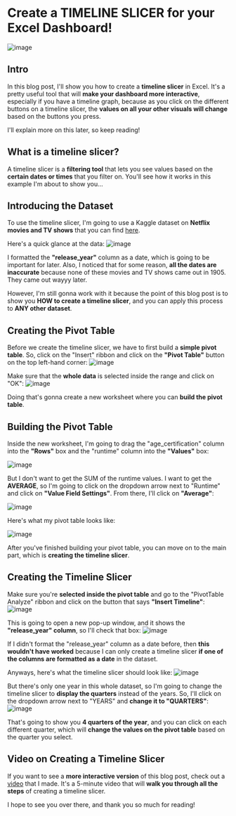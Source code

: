 # Create a TIMELINE SLICER for your Excel Dashboard!
![image](https://github.com/dylans0ng/dylans0ng.github.io/assets/112503726/f147ec90-e12d-4b76-aada-3b0dabca0e62)

## Intro
In this blog post, I'll show you how to create a **timeline slicer** in Excel. It's a pretty useful tool that will **make your dashboard more interactive**, especially if you have a timeline graph, because as you click on the different buttons on a timeline slicer, the **values on all your other visuals will change** based on the buttons you press. 

I'll explain more on this later, so keep reading!

## What is a timeline slicer?
A timeline slicer is a **filtering tool** that lets you see values based on the **certain dates or times** that you filter on. You'll see how it works in this example I'm about to show you...

## Introducing the Dataset
To use the timeline slicer, I'm going to use a Kaggle dataset on **Netflix movies and TV shows** that you can find [here](https://www.kaggle.com/datasets/maso0dahmed/netflix-movies-and-shows).

Here's a quick glance at the data:
![image](https://github.com/dylans0ng/dylans0ng.github.io/assets/112503726/7210e621-c397-44a0-9f5e-dc9055525271)

I formatted the **"release_year"** column as a date, which is going to be important for later. Also, I noticed that for some reason, **all the dates are inaccurate** because none of these movies and TV shows came out in 1905. They came out wayyy later. 

However, I'm still gonna work with it because the point of this blog post is to show you **HOW to create a timeline slicer**, and you can apply this process to **ANY other dataset**.

## Creating the Pivot Table
Before we create the timeline slicer, we have to first build a **simple pivot table**. So, click on the "Insert" ribbon and click on the **"Pivot Table"** button on the top left-hand corner:
![image](https://github.com/dylans0ng/dylans0ng.github.io/assets/112503726/e9553264-52fe-49e2-bdcd-446c4f98c9be)

Make sure that the **whole data** is selected inside the range and click on "OK":
![image](https://github.com/dylans0ng/dylans0ng.github.io/assets/112503726/8dd9ed7e-4344-45cd-bfe5-5147c5aa6643)

Doing that's gonna create a new worksheet where you can **build the pivot table**.

## Building the Pivot Table
Inside the new worksheet, I'm going to drag the "age_certification" column into the **"Rows"** box and the "runtime" column into the **"Values"** box:

![image](https://github.com/dylans0ng/dylans0ng.github.io/assets/112503726/5df5e2cb-0163-4d51-8df4-d6bb54320959)

But I don't want to get the SUM of the runtime values. I want to get the **AVERAGE**, so I'm going to click on the dropdown arrow next to "Runtime" and click on **"Value Field Settings"**. From there, I'll click on **"Average"**:

![image](https://github.com/dylans0ng/dylans0ng.github.io/assets/112503726/4ffa1745-daf2-4db6-a822-cadde027532d)

Here's what my pivot table looks like:

![image](https://github.com/dylans0ng/dylans0ng.github.io/assets/112503726/15b5ec95-160b-4e63-8495-b2fff08d6e44)

After you've finished building your pivot table, you can move on to the main part, which is **creating the timeline slicer**.

## Creating the Timeline Slicer 
Make sure you're **selected inside the pivot table** and go to the "PivotTable Analyze" ribbon and click on the button that says **"Insert Timeline"**:
![image](https://github.com/dylans0ng/dylans0ng.github.io/assets/112503726/b66c7b65-9e77-4a5f-bc72-17d64d9a4370)

This is going to open a new pop-up window, and it shows the **"release_year" column**, so I'll check that box:
![image](https://github.com/dylans0ng/dylans0ng.github.io/assets/112503726/bed6f9fb-6e1b-402e-ac8f-b28f4fab3306)

If I didn't format the "release_year" column as a date before, then **this wouldn't have worked** because I can only create a timeline slicer **if one of the columns are formatted as a date** in the dataset.

Anyways, here's what the timeline slicer should look like:
![image](https://github.com/dylans0ng/dylans0ng.github.io/assets/112503726/6f2d4b3f-f1c8-428f-88e4-aec5c59bd13c)

But there's only one year in this whole dataset, so I'm going to change the timeline slicer to **display the quarters** instead of the years. So, I'll click on the dropdown arrow next to "YEARS" and **change it to "QUARTERS"**:
![image](https://github.com/dylans0ng/dylans0ng.github.io/assets/112503726/4f20c92d-0cef-4f37-b73e-40fedc9a1539)

That's going to show you **4 quarters of the year**, and you can click on each different quarter, which will **change the values on the pivot table** based on the quarter you select.  

## Video on Creating a Timeline Slicer
If you want to see a **more interactive version** of this blog post, check out a [video](https://youtu.be/eiIn1eVvUjc) that I made. It's a 5-minute video that will **walk you through all the steps** of creating a timeline slicer.

I hope to see you over there, and thank you so much for reading! 
